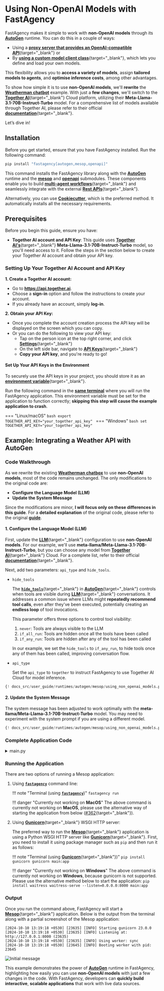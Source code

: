 # Using Non-OpenAI Models with FastAgency

FastAgency makes it simple to work with **non-OpenAI models** through its [**AutoGen**](../../../api/fastagency/runtimes/autogen/autogen/AutoGenWorkflows.md) runtime. You can do this in a couple of ways:

- Using a [**proxy server that provides an OpenAI-compatible API**](https://microsoft.github.io/autogen/0.2/docs/topics/non-openai-models/about-using-nonopenai-models/#openai-compatible-api-proxy-server){target="_blank"} or
- By [**using a custom model client class**](https://microsoft.github.io/autogen/0.2/docs/topics/non-openai-models/about-using-nonopenai-models/#custom-model-client-class){target="_blank"}, which lets you define and load your own models.

This flexibility allows you to **access a variety of models**, assign **tailored models to agents**, and **optimise inference costs**, among other advantages.

To show how simple it is to use **non-OpenAI models**, we'll **rewrite** the [**Weatherman chatbot**](./index.md#example-integrating-a-weather-api-with-autogen) example. With just a **few changes**, we'll switch to the [**Together AI**](https://www.together.ai){target="_blank"} Cloud platform, utilizing their **Meta-Llama-3.1-70B-Instruct-Turbo** model. For a comprehensive list of models available through Together AI, please refer to their official [**documentation**](https://docs.together.ai/docs/chat-models){target="_blank"}.

Let’s dive in!

## Installation

Before you get started, ensure that you have FastAgency installed. Run the following command:

```bash
pip install "fastagency[autogen,mesop,openapi]"
```

This command installs the FastAgency library along with the  [**AutoGen**](../../../api/fastagency/runtimes/autogen/autogen/AutoGenWorkflows.md) runtime and the [**mesop**](../../../api/fastagency/ui/mesop/MesopUI.md) and [**openapi**](../../../api/fastagency/api/openapi/OpenAPI.md) submodules. These components enable you to build  [**multi-agent workflows**](https://microsoft.github.io/autogen/0.2/docs/Use-Cases/agent_chat){target="_blank"} and seamlessly integrate with the external [**Rest APIs**](https://en.wikipedia.org/wiki/REST){target="_blank"}.

Alternatively, you can use [**Cookiecutter**](../../cookiecutter/index.md), which is the preferred method. It automatically installs all the necessary requirements.

## Prerequisites

Before you begin this guide, ensure you have:

- **Together AI account and API Key**: This guide uses [**Together AI's**](https://www.together.ai){target="_blank"} **Meta-Llama-3.1-70B-Instruct-Turbo** model, so you'll need access to it. Follow the steps in the section below to create your Together AI account and obtain your API key.


### Setting Up Your Together AI Account and API Key

**1. Create a Together AI account:**

- Go to <b><a href="https://api.together.ai" target="_blank">https://api.together.ai</a></b>.
- Choose a **sign-in** option and follow the instructions to create your account.
- If you already have an account, simply **log-in**.

**2. Obtain your API Key:**

- Once you complete the account creation process the API key will be displayed on the screen which you can copy.
- Or you can do the following to view your API key:
    - Tap on the person icon at the top right corner, and click [**Settings**](https://api.together.ai/settings/profile){target="_blank"}
    - On the left side bar, navigate to [**API Keys**](https://api.together.ai/settings/api-keys){target="_blank"}
    - **Copy your API key**, and you're ready to go!

#### Set Up Your API Keys in the Environment

To securely use the API keys in your project, you should store it as an [**environment variable**](https://en.wikipedia.org/wiki/Environment_variable){target="_blank"}.

Run the following command in the [**same terminal**](#running-the-application) where you will run the FastAgency application. This environment variable must be set for the application to function correctly; **skipping this step will cause the example application to crash**.

=== "Linux/macOS"
    ```bash
    export TOGETHER_API_KEY="your_together_api_key"
    ```
=== "Windows"
    ```bash
    set TOGETHER_API_KEY="your_together_api_key"
    ```

## Example: Integrating a Weather API with AutoGen

### Code Walkthrough

As we rewrite the existing [**Weatherman chatbox**](./index.md#example-integrating-a-weather-api-with-autogen) to use **non-OpenAI models**, most of the code remains unchanged. The only modifications to the original code are:

- **Configure the Language Model (LLM)**
- **Update the System Message**

Since the modifications are minor, **I will focus only on these differences in this guide**. For a **detailed explanation** of the original code, please refer to the original [**guide**](./index.md#autogen-in-fastagency).

#### 1. Configure the Language Model (LLM)

First, update the [**LLM**](https://en.wikipedia.org/wiki/Large_language_model){target="_blank"} configuration to use **non-OpenAI models**. For our example, we'll use **meta-llama/Meta-Llama-3.1-70B-Instruct-Turbo**, but you can choose any model from [**Together AI**](https://www.together.ai){target="_blank"} Cloud. For a complete list, refer to their official [**documentation**](https://docs.together.ai/docs/chat-models){target="_blank"}.


Next, add two parameters: `api_type` and `hide_tools`.

- `hide_tools`

    The [**`hide_tools`**](https://microsoft.github.io/autogen/0.2/docs/topics/non-openai-models/local-ollama#reducing-repetitive-tool-calls){target="_blank"} in [**AutoGen**](https://microsoft.github.io/autogen/){target="_blank"} controls when tools are visible during [**LLM**](https://en.wikipedia.org/wiki/Large_language_model){target="_blank"} conversations. It addresses a common issue where LLMs might **repeatedly recommend tool calls**, even after they've been executed, potentially creating an **endless loop** of tool invocations.

    This parameter offers three options to control tool visibility:

    1. `never`: Tools are always visible to the LLM
    2. `if_all_run`: Tools are hidden once all the tools have been called
    3. `if_any_run`: Tools are hidden after any of the tool has been called

    In our example,  we set the `hide_tools` to `if_any_run`, to hide tools once any of them has been called, improving conversation flow.

- `api_type`

    Set the `api_type` to `together` to instruct FastAgency to use Together AI Cloud for model inference.

```python
{! docs_src/user_guide/runtimes/autogen/mesop/using_non_openai_models.py [ln:12-22] !}
```

#### 2. Update the System Message

The system message has been adjusted to work optimally with the **meta-llama/Meta-Llama-3.1-70B-Instruct-Turbo** model. You may need to experiment with the system prompt if you are using a different model.

```python
{! docs_src/user_guide/runtimes/autogen/mesop/using_non_openai_models.py [ln:27-32] !}
```

### Complete Application Code

<details>
<summary>main.py</summary>
```python
{! docs_src/user_guide/runtimes/autogen/mesop/using_non_openai_models.py !}
```
</details>

### Running the Application

There are two options of running a Mesop application:

1. Using [**`fastagency`**](../../cli/index.md) command line:

    !!! note "Terminal (using [**`fastagency`**](../../cli/index.md))"
        ```
        fastagency run
        ```

    !!! danger "Currently not working on **MacOS**"
        The above command is currently not working on **MacOS**, please use the alternative way of starting the application from below ([#362](https://github.com/airtai/fastagency/issues/362){target="_blank"}).

2. Using [**Gunicorn**](https://gunicorn.org/){target="_blank"} WSGI HTTP server:

    The preferred way to run the [**Mesop**](https://google.github.io/mesop/){target="_blank"} application is using a Python WSGI HTTP server like [**Gunicorn**](https://gunicorn.org/){target="_blank"}. First, you need to install it using package manager such as `pip` and then run it as follows:

    !!! note "Terminal (using [**Gunicorn**](https://gunicorn.org/){target="_blank"})"
        ```
        pip install gunicorn
        gunicorn main:app
        ```

    !!! danger "Currently not working on **Windows**"
        The above command is currently not working on **Windows**, because gunicorn is not supported. Please use the alternative method below to start the application:
        ```
        pip install waitress
        waitress-serve --listen=0.0.0.0:8000 main:app
        ```

### Output

Once you run the command above, FastAgency will start a [**Mesop**](https://google.github.io/mesop/){target="_blank"} application. Below is the output from the terminal along with a partial screenshot of the Mesop application:

```console
[2024-10-10 13:19:18 +0530] [23635] [INFO] Starting gunicorn 23.0.0
[2024-10-10 13:19:18 +0530] [23635] [INFO] Listening at: http://127.0.0.1:8000 (23635)
[2024-10-10 13:19:18 +0530] [23635] [INFO] Using worker: sync
[2024-10-10 13:19:18 +0530] [23645] [INFO] Booting worker with pid: 23645
```

![Initial message](./images/weather_chat.png)

This example demonstrates the power of [**AutoGen**](../../../api/fastagency/runtimes/autogen/autogen/AutoGenWorkflows.md) runtime in FastAgency, highlighting how easily you can use **non-OpenAI models** with just a few changes in the code. With FastAgency, developers can **quickly build interactive**, **scalable applications** that work with live data sources.
